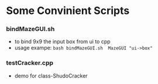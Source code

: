 # Some Convinient Scripts
### bindMazeGUI.sh
+ to bind 9x9 the input box from ui to cpp
+ usage exampe: `bash bindMazeGUI.sh  MazeGUI "ui->box"`

### testCracker.cpp
+ demo for class-ShudoCracker
